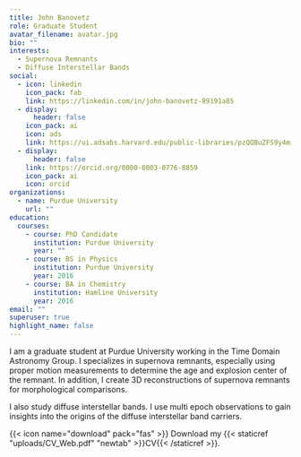 ```yaml
---
title: John Banovetz
role: Graduate Student
avatar_filename: avatar.jpg
bio: ""
interests:
  - Supernova Remnants
  - Diffuse Interstellar Bands
social:
  - icon: linkedin
    icon_pack: fab
    link: https://linkedin.com/in/john-banovetz-89191a85
  - display:
      header: false
    icon_pack: ai
    icon: ads
    link: https://ui.adsabs.harvard.edu/public-libraries/pzQQBuZFS9y4miME75JE5A
  - display:
      header: false
    link: https://orcid.org/0000-0003-0776-8859
    icon_pack: ai
    icon: orcid
organizations:
  - name: Purdue University
    url: ""
education:
  courses:
    - course: PhD Candidate
      institution: Purdue University
      year: ""
    - course: BS in Physics
      institution: Purdue University
      year: 2016
    - course: BA in Chemistry
      institution: Hamline University
      year: 2016
email: ""
superuser: true
highlight_name: false
---
```


I am a graduate student at Purdue University working in the Time Domain Astronomy Group. I specializes in supernova remnants, especially using proper motion measurements to determine the age and explosion center of the remnant. In addition, I create 3D reconstructions of supernova remnants for morphological comparisons. 

I also study diffuse interstellar bands. I use multi epoch observations to gain insights into the origins of the diffuse interstellar band carriers.

{{< icon name="download" pack="fas" >}} Download my {{< staticref "uploads/CV_Web.pdf" "newtab" >}}CV{{< /staticref >}}.
